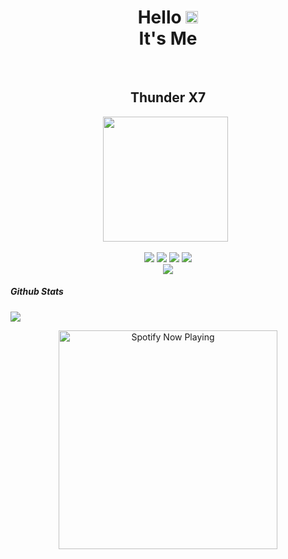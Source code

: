 <h1 align="center">Hello <img src="https://user-images.githubusercontent.com/1303154/88677602-1635ba80-d120-11ea-84d8-d263ba5fc3c0.gif" width="20px" alt="hi"><br>It's Me</h1><br><h2 align="center">Thunder  X7</h2>

<p align='center'><a href="https://www.instagram.com/dewa.1702"><img height="200" src="https://raw.githubusercontent.com/TheGetsuzoThunder/TheGetsuzoThunder/main/ara.jpg"></a>&nbsp;&nbsp;</p>

<p align="center">
  <img src="https://img.shields.io/badge/-JavaScript-black?style=flat-square&logo=javascript" />
  <img src="https://img.shields.io/badge/-Node.js-black?style=flat-square&logo=Node.js" />
  <img src="https://img.shields.io/badge/-Git-black?style=flat-square&logo=git" />
  <img src="https://img.shields.io/badge/-GitHub-black?style=flat-square&logo=github" /> <br>
  <img src="https://img.shields.io/badge/-Python-black?style=flat-square&logo=python" />
</p>
<p align="center">
<h5>Github Stats</h5>
<a href="https://github.com/TheGetsuzoThunder/znxinvasion">
  <img align="center" src="https://github-readme-stats.vercel.app/api/pin/?username=TheGetsuzoThunder&repo=znxinvasion&title_color=ffffff&text_color=c9cacc&icon_color=2bbc8a&bg_color=1d1f21" />
</a>
</p>
<p align="center">
  <a href="https://open.spotify.com/track/4bNvS25ZVMCvLHEUV87mp4?si=yb1PaPVnRgiTYedy8r6i_g&utm_source=copy-link&context=spotify%3Aplaylist%3A37i9dQZF1EIVoBTSiHHsdx&dl_branch=1" target="_blank"><img src="https://now-playing-on-spotify.vercel.app/api/spotify" alt="Spotify Now Playing" width="350"/></a>
</p>
